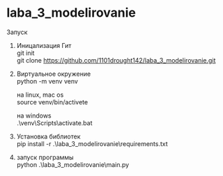 # laba_3_modelirovanie

Запуск 

1. Иницализация Гит <br/>
  git init <br/>
  git clone https://github.com/1101drought142/laba_3_modelirovanie.git <br/>

2. Виртуальное окружение <br/>
  python -m venv venv <br/>
  
    на linux, mac os <br/>
    source venv/bin/activete <br/>
    
    на windows  <br/>
    .\venv\Scripts\activate.bat <br/>

3. Установка библиотек <br/>
  pip install -r .\laba_3_modelirovanie\requirements.txt <br/>

4. запуск программы <br/>
  python .\laba_3_modelirovanie\main.py <br/>
